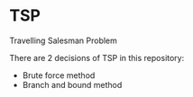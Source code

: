 # TSP
Travelling Salesman Problem

There are 2 decisions of TSP in this repository:
- Brute force method
- Branch and bound method
